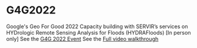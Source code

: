# G4G2022
Google's Geo For Good 2022 Capacity building with SERVIR’s services on HYDrologic Remote Sensing Analysis for Floods (HYDRAFloods) [In person only]
See the [G4G 2022 Event](https://earthoutreachonair.withgoogle.com/events/geoforgood22?talk=day2-tracktwo-talk2)
See the [Full video walkthrough](https://youtu.be/uCzNxG4Q9aI?si=2aEvp9UePNhn7e1K)
